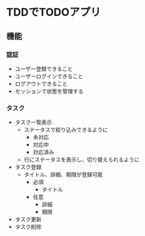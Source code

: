 # TDDでTODOアプリ
## 機能
### 認証
- ユーザー登録できること
- ユーザーログインできること
- ログアウトできること
- セッションで状態を管理する

### タスク
- タスク一覧表示
    - ステータスで絞り込みできるように
        - 未対応
        - 対応中
        - 対応済み
    - 行にステータスを表示し、切り替えられるように
- タスク登録
    - タイトル、詳細、期限が登録可能
        - 必須
            - タイトル
        - 任意
            - 詳細
            - 期限
- タスク更新
- タスク削除
